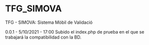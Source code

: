 # TFG_SIMOVA
TFG - SIMOVA: Sistema Mòbil de Validació

0.0.1 - 5/10/2021 - 17:00
Subido el index.php de prueba en el que se trabajará la compatibilidad con la BD.

